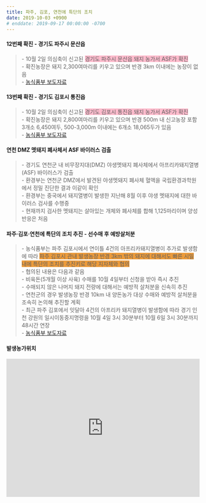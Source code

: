 ```yaml
---
title: 파주, 김포, 연천에 특단의 조치
date: 2019-10-03 +0900
# enddate: 2019-09-17 00:00:00 -0700
---
```

#### 12번째 확진 - 경기도 파주시 문산읍
> \- 10월 2일 의심축이 신고된 <span style="background-color:#ffbbcc">경기도 파주시 문산읍 돼지 농가서 ASF가 확진</span>  
> \- 확진농장은 돼지 2,300여마리를 키우고 있으며 반경 3km 이내에는 농장이 없음  
> \- [농식품부 보도자료](http://www.mafra.go.kr/FMD-AI/2095/subview.do?enc=Zm5jdDF8QEB8JTJGYmJzJTJGRk1ELUFJJTJGMzU0JTJGMzIxNTY2JTJGYXJ0Y2xWaWV3LmRvJTNGcmdzRW5kZGVTdHIlM0QlMjZyb3clM0QxMCUyNmJic0NsU2VxJTNEJTI2c3JjaFdyZCUzRCUyNnJnc0JnbmRlU3RyJTNEJTI2aXNWaWV3TWluZSUzRGZhbHNlJTI2YmJzT3BlbldyZFNlcSUzRCUyNnBhZ2UlM0QxJTI2cGFzc3dvcmQlM0QlMjZzcmNoQ29sdW1uJTNEJTI2)  

#### 13번째 확진 - 경기도 김포시 통진읍
> \- 10월 2일 의심축이 신고된 <span style="background-color:#ffbbcc">경기도 김포시 통진읍 돼지 농가서 ASF가 확진</span>  
> \- 확진농장은 돼지 2,800여마리를 키우고 있으며 반경 500m 내 신고농장 포함 3개소 6,450여두, 500-3,000m 이내에는 6개소 18,065두가 있음   
> \- [농식품부 보도자료](http://www.mafra.go.kr/FMD-AI/2095/subview.do?enc=Zm5jdDF8QEB8JTJGYmJzJTJGRk1ELUFJJTJGMzU0JTJGMzIxNTY4JTJGYXJ0Y2xWaWV3LmRvJTNGYmJzQ2xTZXElM0QlMjZpc1ZpZXdNaW5lJTNEZmFsc2UlMjZyZ3NFbmRkZVN0ciUzRCUyNnBhZ2UlM0QxJTI2YmJzT3BlbldyZFNlcSUzRCUyNnJnc0JnbmRlU3RyJTNEJTI2c3JjaFdyZCUzRCUyNnBhc3N3b3JkJTNEJTI2c3JjaENvbHVtbiUzRCUyNnJvdyUzRDEwJTI2)  

#### 연천 DMZ 멧돼지 폐사체서 ASF 바이러스 검출  
> \- 경기도 연천군 내 비무장지대(DMZ) 야생멧돼지 폐사체에서 아프리카돼지열병(ASF) 바이러스가 검출  
> \- 환경부는 연천군 DMZ에서 발견된 야생멧돼지 폐사체 혈액을 국립환경과학원에서 정밀 진단한 결과 이같이 확인  
> \- 환경부는 중국에서 돼지열병이 발생한 지난해 8월 이후 야생 멧돼지에 대한 바이러스 검사를 수행중  
> \- 현재까지 검사한 멧돼지는 살아있는 개체와 폐사체를 합해 1,125마리이며 양성 반응은 처음  

#### 파주‧김포‧연천에 특단의 조치 추진 - 선수매 후 예방살처분
> \- 농식품부는 파주 김포시에서 연이틀 4건의 아프리카돼지열병이 추가로 발생함에 따라 <span style="background-color:#ec9b3b">파주 김포시 관내 발생농장 반경 3km 밖의 돼지에 대해서도 빠른 시일 내에 특단의 조치를 추진키로 해당 지자체와 협의</span>  
> \- 협의된 내용은 다음과 같음  
> \- 비육돈(5개월 이상 사육) 수매를 10월 4일부터 신청을 받아 즉시 추진  
> \- 수매되지 않은 나머지 돼지 전량에 대해서는 예방적 살처분을 신속히 추진  
> \- 연천군의 경우 발생농장 반경 10km 내 양돈농가 대상 수매와 예방적 살처분을 조속히 논의해 추진할 계획  
> \- 최근 파주 김포에서 잇달아 4건의 아프리카 돼지열병이 발생함에 따라 경기 인천 강원의 일시이동중지명령을 10월 4일 3시 30분부터 10월 6일 3시 30분까지 48시간 연장  
> \- [농식품부 보도자료](http://www.mafra.go.kr/FMD-AI/2095/subview.do?enc=Zm5jdDF8QEB8JTJGYmJzJTJGRk1ELUFJJTJGMzU0JTJGMzIxNTcxJTJGYXJ0Y2xWaWV3LmRvJTNGYmJzQ2xTZXElM0QlMjZyZ3NFbmRkZVN0ciUzRCUyNmJic09wZW5XcmRTZXElM0QlMjZyZ3NCZ25kZVN0ciUzRCUyNnBhc3N3b3JkJTNEJTI2c3JjaENvbHVtbiUzRCUyNnJvdyUzRDEwJTI2aXNWaWV3TWluZSUzRGZhbHNlJTI2cGFnZSUzRDElMjZzcmNoV3JkJTNEJTI2)  

#### 발생농가위치  
<iframe width="100%" height="360" src="http://adatalab.net/asf-timeline/charts/191003-map" frameborder="0" allow="accelerometer; autoplay; encrypted-media; gyroscope; picture-in-picture" allowfullscreen></iframe>
